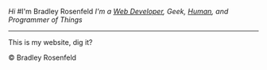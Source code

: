 _Hi_
#I'm Bradley Rosenfeld
_I'm a [Web Developer](http://bradleyrosenfeld.com/#portfolio), Geek, [Human](http://bradleyrosenfeld.com/#contact), and Programmer of Things_

---------------------------------------

This is my website, dig it?


&copy; Bradley Rosenfeld
